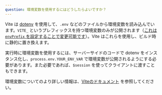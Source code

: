 ```yaml
---
question: 環境変数を使用するにはどうしたらよいですか？
---
```


Vite は [dotenv](https://github.com/motdotla/dotenv) を使用して、`.env` などのファイルから環境変数を読み込んでいます。`VITE_` というプレフィックスを持つ環境変数のみが公開されます（[これは`envPrefix` を設定することで変更可能です](https://vitejs.dev/config/#envprefix)）。Vite はこれらを使用し、ビルド時に静的に置き換えます。

実行時に環境変数を使用するには、サーバーサイドのコードで dotenv をインスタンス化し、`process.env.YOUR_ENV_VAR` で環境変数が公開されるようにする必要があります。また必要であれば、`$session` を使ってクライアントに渡すこともできます。

環境変数についてのより詳しい情報は、[Viteのドキュメント](https://vitejs.dev/guide/env-and-mode.html#env-files) を参照してください。
